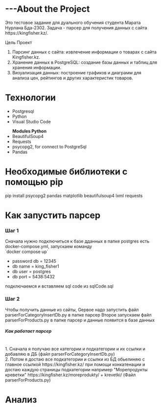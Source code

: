 
<h1>---About the Project</h1>
<p>
  Это тестовое задание для дуального обучения студента Марата Нурлана Бда-2302.
  Задача - парсер для получения данных с сайта https://kingfisher.kz/.

  Цель Проект 
  1. Парсинг данных с сайта: извлечение информации о товарах с сайта Kingfisher.kz.
  2. Хранение данных в PostgreSQL: создание базы данных и таблиц для хранения информации.
  3. Визуализация данных: построение графиков и диаграмм для анализа цен, рейтингов и других характеристик товаров.
</p>
<h1>Технологии</h1>
<p>
  <ul>
    <li>Postgresql</li>
    <li>Python</li>
    <li>Visual Studio Code</li>
  </ul>
  <ul><b>Modules Python</b>
     <li>BeautifulSoup4</li>
     <li>Requests</li>
     <li>psycopg2, for connect to PostgreSql</li>
     <li>Pandas</li>
  </ul>
</p>
<h1>Необходимые библиотеки с помощью pip</h1>
<p>
  pip install psycopg2 pandas matplotlib beautifulsoup4 lxml requests
</p>

<h1>Как запустить парсер</h1>
<p>
   <h3>Шаг 1</h3>
   <p>
     Сначала нужно подключиться к базе дданных в папке postgres есть docker-compose.yml, 
     запускаем команду <br>
	`docker compose up`
	<ul>
		<li>password db = 12345</li>
		<li>db name = king_fisher1</li>
		<li>db user = postgres</li>
		<li>db port = 5438:5432</li>
     </ul>
     подключаемся и вставляем sql code из sqlCode.sql
   </p>
   <h3>Шаг 2</h3>
   <p>
      Чтобы получить данные из сайты,
      Gервое надо запустить файл parserForCategoryInsertDb.py в папке парсер
      Второе запускаем файл parserForProducts.py в папке парсер и данные появится в базе данных
	   <br>
      <h5>Как работает парсер</h5> <br>
      1. Сначала я получаю все категории и подкатегории и их ссылки и добавляю в ДБ (файл parserForCategoryInsertDb.py) <br>
      2. Потом я достаю все подкатегории и ссылки из БД обьелиняю с главное ссылкой https://kingfisher.kz/ при помощи конкатенации и достаю каждую страницы подкатегории например "Морепродукты креветки" https://kingfisher.kz/moreprodukty/ + krevetki/ (Файл parserForProducts.py)
     		
   </p>
</p>
<h1>Анализ</h1>
<p></p>




